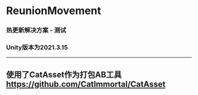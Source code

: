 # ReunionMovement
### 热更新解决方案 - 测试
### Unity版本为2021.3.15

---
使用了CatAsset作为打包AB工具 https://github.com/CatImmortal/CatAsset <br>
---
